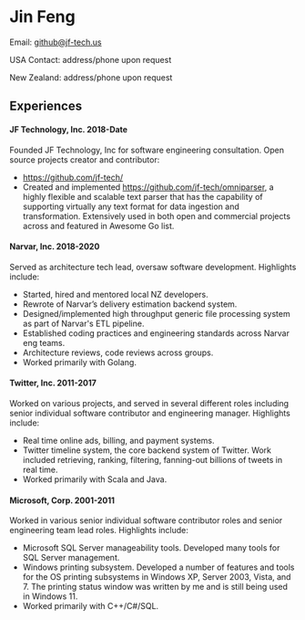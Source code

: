 # Jin Feng

Email: github@jf-tech.us

USA Contact: address/phone upon request

New Zealand: address/phone upon request

## Experiences

#### JF Technology, Inc. 2018-Date

Founded JF Technology, Inc for software engineering consultation. Open source projects creator and contributor:

- https://github.com/jf-tech/
- Created and implemented https://github.com/jf-tech/omniparser, a highly flexible and scalable text parser that has the capability of supporting virtually any text format for data ingestion and transformation. Extensively used in both open and commercial projects across and featured in Awesome Go list.

#### Narvar, Inc. 2018-2020

Served as architecture tech lead, oversaw software development. Highlights include:

- Started, hired and mentored local NZ developers.
- Rewrote of Narvar’s delivery estimation backend system.
- Designed/implemented high throughput generic file processing system as part of Narvar's ETL pipeline.
- Established coding practices and engineering standards across Narvar eng teams.
- Architecture reviews, code reviews across groups.
- Worked primarily with Golang.

#### Twitter, Inc. 2011-2017

Worked on various projects, and served in several different roles including senior individual software contributor and engineering manager. Highlights include:

- Real time online ads, billing, and payment systems.
- Twitter timeline system, the core backend system of Twitter. Work included retrieving, ranking, filtering, fanning-out billions of tweets in real time.
- Worked primarily with Scala and Java.

#### Microsoft, Corp. 2001-2011
Worked in various senior individual software contributor roles and senior engineering team lead roles. Highlights include:

- Microsoft SQL Server manageability tools. Developed many tools for SQL Server management.
- Windows printing subsystem. Developed a number of features and tools for the OS printing subsystems in Windows XP, Server 2003, Vista, and 7. The printing status window was written by me and is still being used in Windows 11.
- Worked primarily with C++/C#/SQL.
